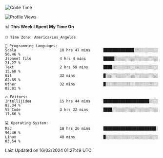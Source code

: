 <!--START_SECTION:waka-->
![Code Time](http://img.shields.io/badge/Code%20Time-881%20hrs%2035%20mins-blue)

![Profile Views](http://img.shields.io/badge/Profile%20Views-23-blue)

📊 **This Week I Spent My Time On** 

```text
🕑︎ Time Zone: America/Los_Angeles

💬 Programming Languages: 
Scala                    10 hrs 47 mins      ██████████████░░░░░░░░░░░   56.46 % 
Jsonnet file             4 hrs 4 mins        █████░░░░░░░░░░░░░░░░░░░░   21.27 % 
Text                     2 hrs 59 mins       ████░░░░░░░░░░░░░░░░░░░░░   15.68 % 
Git                      32 mins             █░░░░░░░░░░░░░░░░░░░░░░░░   02.85 % 
Other                    32 mins             █░░░░░░░░░░░░░░░░░░░░░░░░   02.81 % 

🔥 Editors: 
Intellijidea             15 hrs 44 mins      █████████████████████░░░░   82.34 % 
VS Code                  3 hrs 22 mins       ████░░░░░░░░░░░░░░░░░░░░░   17.66 % 

💻 Operating System: 
Mac                      18 hrs 26 mins      ████████████████████████░   96.46 % 
Linux                    40 mins             █░░░░░░░░░░░░░░░░░░░░░░░░   03.54 % 
```


 Last Updated on 16/03/2024 01:27:49 UTC
<!--END_SECTION:waka-->
